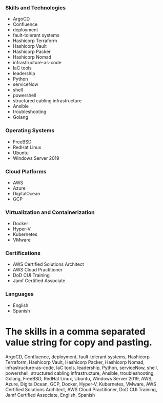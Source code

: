 ### Skills and Technologies
- ArgoCD
- Confluence
- deployment
- fault-tolerant systems
- Hashicorp Terraform
- Hashicorp Vault
- Hashicorp Packer
- Hashicorp Nomad
- infrastructure-as-code
- IaC tools
- leadership
- Python
- serviceNow
- shell
- powershell
- structured cabling infrastructure
- Ansible
- troubleshooting
- Golang

### Operating Systems
- FreeBSD
- RedHat Linux
- Ubuntu
- Windows Server 2019

### Cloud Platforms
- AWS
- Azure
- DigitalOcean
- GCP

### Virtualization and Containerization
- Docker
- Hyper-V
- Kubernetes
- VMware

### Certifications
- AWS Certified Solutions Architect
- AWS Cloud Practitioner
- DoD CUI Training
- Jamf Certified Associate

### Languages
- English
- Spanish



# The skills in a comma separated value string for copy and pasting.
ArgoCD, Confluence, deployment, fault-tolerant systems, Hashicorp Terraform, Hashicorp Vault, Hashicorp Packer, Hashicorp Nomad, infrastructure-as-code, IaC tools, leadership, Python, serviceNow, shell, powershell, structured cabling infrastructure, Ansible, troubleshooting, Golang, FreeBSD, RedHat Linux, Ubuntu, Windows Server 2019, AWS, Azure, DigitalOcean, GCP, Docker, Hyper-V, Kubernetes, VMware, AWS Certified Solutions Architect, AWS Cloud Practitioner, DoD CUI Training, Jamf Certified Associate, English, Spanish